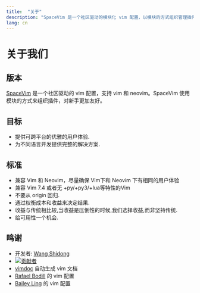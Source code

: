 ```yaml
---
title:  "关于"
description: "SpaceVim 是一个社区驱动的模块化 vim 配置，以模块的方式组织管理插件和配置"
lang: cn
---
```


# 关于我们

## 版本

[SpaceVim](https://github.com/SpaceVim/SpaceVim) 是一个社区驱动的 vim 配置，支持 vim 和 neovim。SpaceVim 
使用模块的方式来组织插件，对新手更加友好。

## 目标

- 提供可跨平台的优雅的用户体验.
- 为不同语言开发提供完整的解决方案.

## 标准

- 兼容 Vim 和 Neovim，尽量确保 Vim下和 Neovim 下有相同的用户体验
- 兼容 Vim 7.4 或者无 +py/+py3/+lua等特性的Vim
- 不要从 origin 回归.
- 通过权衡成本和收益来决定结果.
- 收益与传统相比较,当收益是压倒性的时候,我们选择收益,而非坚持传统.
- 给可用性一个机会.

## 鸣谢

- 开发者: [Wang Shidong](https://github.com/wsdjeg)
- [![贡献者](https://img.shields.io/github/contributors/SpaceVim/SpaceVim.svg)](https://github.com/SpaceVim/SpaceVim/graphs/contributors)
- [vimdoc](https://github.com/google/vimdoc) 自动生成 vim 文档
- [Rafael Bodill](https://github.com/rafi) 的 vim 配置
- [Bailey Ling](https://github.com/bling) 的 vim 配置
